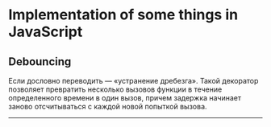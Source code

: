 # Implementation of some things in JavaScript

## Debouncing

Если дословно переводить — «устранение дребезга». Такой декоратор позволяет превратить несколько вызовов функции в течение определенного времени в один вызов, причем задержка начинает заново отсчитываться с каждой новой попыткой вызова.

---
